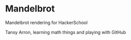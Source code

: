 Mandelbrot
==========

Mandelbrot rendering for HackerSchool

Tansy Arron, learning math things and playing with GitHub
